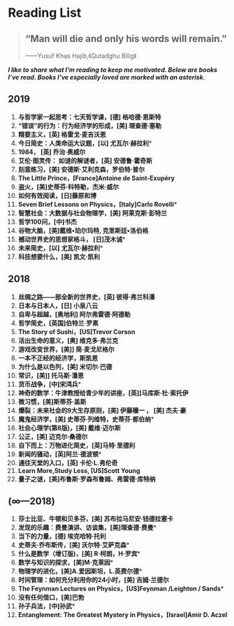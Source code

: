 #  Reading List


> ## “Man will die and only his words will remain.”
>
> ——Yusuf Khas Hajib,《Qutadghu Bilig》



 ***I like to share what I’m reading to keep me motivated. Below are books I’ve read. Books I’ve especially loved are marked with an asterisk.***

## 2019

1. **与哲学家一起思考：七天哲学课，[德] 格哈德·恩斯特** 
2. **“错误”的行为：行为经济学的形成，[美] 理查德·塞勒** 
3. **精要主义，[英] 格雷戈·麦吉沃恩** 
4. **今日简史：人类命运大议题，[以] 尤瓦尔·赫拉利**\*
5. **1984， [英] 乔治·奥威尔** 
6. **艾伦·图灵传： 如谜的解谜者，[英] 安德鲁·霍奇斯**
7. **刻意练习，[美] 安德斯·艾利克森，罗伯特·普尔**
8. **The Little Prince，[France]Antoine de Saint-Exupéry**
9. **盗火，[美]史蒂芬·科特勒，杰米·威尔** 
10. **如何有效阅读，[日]藤原和博** 
11. **Seven Brief Lessons on Physics，[Italy]Carlo Rovelli**\* 
12. **智慧社会：大数据与社会物理学，[美] 阿莱克斯·彭特兰**
13. **哲学100问，[中]书杰**
14. **谷物大脑，[美]戴维•珀尔玛特, 克里斯廷•洛伯格**
15. **撼动世界史的思想家格斗， [日]茂木诚**\*
16. **未来简史，[以] 尤瓦尔·赫拉利**\* 
17. **科技想要什么，[美] 凯文·凯利**


## **2018**

1. **丝绸之路——部全新的世界史，[英] 彼得·弗兰科潘**
2. **日本与日本人，[日] 小泉八云**
3. **自卑与超越，[奥地利] 阿尔弗雷德·阿德勒**
4. **哲学简史，[英国]伯特兰·罗素**
5. **The Story of Sushi，[US]Trevor Corson**
6. **活出生命的意义，[奥] 维克多·弗兰克**
7. **游戏改变世界，[美]] 简·麦戈尼格尔** 
8. **一本不正经的经济学，斯凯恩** 
9. **为什么是以色列，[美] 米切尔·巴德**
10. **常识，[美]] 托马斯·潘恩** 
11. **货币战争，[中]宋鸿兵**\*
12. **神奇的数学：牛津教授给青少年的讲座，[英]]马库斯·杜·索托伊** 
13. **微习惯，[美]斯蒂芬·盖斯**
14. **爆裂：未来社会的9大生存原则，[美] 伊藤穰一 ， [美] 杰夫·豪** 
15. **魔鬼经济学，[美] 史蒂芬·列维特，史蒂芬·都伯纳**\* 
16. **社会心理学(第8版)，[美] 戴维·迈尔斯** 
17. **公正，[美] 迈克尔·桑德尔** 
18. **自下而上：万物进化简史，[英]马特·里德利**
19. **新闻的骚动，[英]阿兰·德波顿**\*
20. **通往天堂的入口，[英] 卡伦·L.弗伦奇**
21. **Learn More,Study Less, [US]Scott Young**
22. **量子之谜，[美]布鲁斯·罗森布鲁姆、弗雷德·库特纳**


## **(∞—2018)**

1. **莎士比亚、牛顿和贝多芬，[美] 苏布拉马尼安·钱德拉塞卡**  
2. **发现的乐趣：费曼演讲、访谈集，[美]理查德·费曼**\* 
3. **当下的力量，[德] 埃克哈特·托利** 
4. **史蒂夫·乔布斯传，[美] 沃尔特·艾萨克森**\* 
5. **什么是数学（增订版)，[美] R·柯朗，H·罗宾**\*
6. **数学与知识的探求，[美]M·克莱因**\*
7. **物理学的进化，[美]A.爱因斯坦，L.英费尔德**\*
8. **时间管理：如何充分利用你的24小时，[美] 吉姆·兰德尔**
9. **The Feynman Lectures on Physics，[US]Feynman /Leighton / Sands**\*
10. **没有任何借口，[美]巴勃**
11. **孙子兵法，[中]孙武**\*
12. **Entanglement: The Greatest Mystery in Physics，[Israel]Amir D. Aczel**
